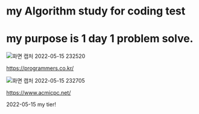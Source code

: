 # my Algorithm study for coding test
# my purpose is 1 day 1 problem solve.
![화면 캡처 2022-05-15 232520](https://user-images.githubusercontent.com/53340295/168477872-58d3028a-2e9d-4414-93b3-126bb696d7b6.png)

https://programmers.co.kr/


![화면 캡처 2022-05-15 232705](https://user-images.githubusercontent.com/53340295/168477978-16d31ab3-0a63-4ac2-940f-325658135a65.png)


https://www.acmicpc.net/


2022-05-15 my tier!
